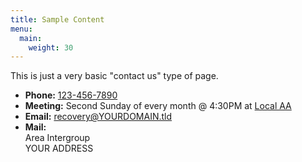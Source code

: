 ```yaml
---
title: Sample Content
menu:
  main:
    weight: 30
---
```


This is just a very basic "contact us" type of page.

- **Phone:** <a href="tel:123-456-7890">123-456-7890</a>
- **Meeting:** Second Sunday of every month @ 4:30PM at [Local AA](/meetings/localaa/)
- **Email:** recovery@YOURDOMAIN.tld
- **Mail:**\
  Area Intergroup\
  YOUR
  ADDRESS
